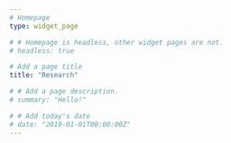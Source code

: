 ```yaml
---
# Homepage
type: widget_page

# # Homepage is headless, other widget pages are not.
# headless: true

# Add a page title
title: "Research"  

# # Add a page description.
# summary: "Hello!"  

# # Add today's date
# date: "2019-01-01T00:00:00Z"  
---
```

